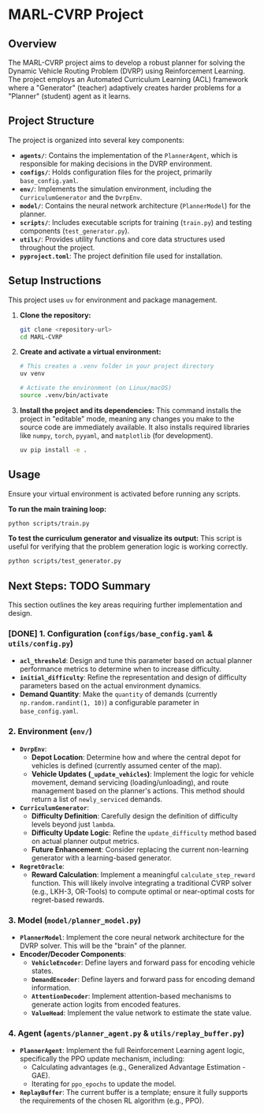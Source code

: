 # MARL-CVRP Project

## Overview
The MARL-CVRP project aims to develop a robust planner for solving the Dynamic Vehicle Routing Problem (DVRP) using Reinforcement Learning. The project employs an Automated Curriculum Learning (ACL) framework where a "Generator" (teacher) adaptively creates harder problems for a "Planner" (student) agent as it learns.

## Project Structure
The project is organized into several key components:

- **`agents/`**: Contains the implementation of the `PlannerAgent`, which is responsible for making decisions in the DVRP environment.
- **`configs/`**: Holds configuration files for the project, primarily `base_config.yaml`.
- **`env/`**: Implements the simulation environment, including the `CurriculumGenerator` and the `DvrpEnv`.
- **`model/`**: Contains the neural network architecture (`PlannerModel`) for the planner.
- **`scripts/`**: Includes executable scripts for training (`train.py`) and testing components (`test_generator.py`).
- **`utils/`**: Provides utility functions and core data structures used throughout the project.
- **`pyproject.toml`**: The project definition file used for installation.

## Setup Instructions

This project uses `uv` for environment and package management.

1.  **Clone the repository:**
    ```bash
    git clone <repository-url>
    cd MARL-CVRP
    ```

2.  **Create and activate a virtual environment:**
    ```bash
    # This creates a .venv folder in your project directory
    uv venv
    
    # Activate the environment (on Linux/macOS)
    source .venv/bin/activate
    ```

3.  **Install the project and its dependencies:**
    This command installs the project in "editable" mode, meaning any changes you make to the source code are immediately available. It also installs required libraries like `numpy`, `torch`, `pyyaml`, and `matplotlib` (for development).
    ```bash
    uv pip install -e .
    ```

## Usage

Ensure your virtual environment is activated before running any scripts.

**To run the main training loop:**
```bash
python scripts/train.py
```

**To test the curriculum generator and visualize its output:**
This script is useful for verifying that the problem generation logic is working correctly.
```bash
python scripts/test_generator.py
```

## Next Steps: TODO Summary

This section outlines the key areas requiring further implementation and design.

### [DONE]  1. Configuration (`configs/base_config.yaml` & `utils/config.py`)
*   **`acl_threshold`**: Design and tune this parameter based on actual planner performance metrics to determine when to increase difficulty.
*   **`initial_difficulty`**: Refine the representation and design of difficulty parameters based on the actual environment dynamics.
*   **Demand Quantity**: Make the `quantity` of demands (currently `np.random.randint(1, 10)`) a configurable parameter in `base_config.yaml`.

### 2. Environment (`env/`)
*   **`DvrpEnv`**:
    *   **Depot Location**: Determine how and where the central depot for vehicles is defined (currently assumed center of the map).
    *   **Vehicle Updates (`_update_vehicles`)**: Implement the logic for vehicle movement, demand servicing (loading/unloading), and route management based on the planner's actions. This method should return a list of `newly_serviced` demands.
*   **`CurriculumGenerator`**:
    *   **Difficulty Definition**: Carefully design the definition of difficulty levels beyond just `lambda`.
    *   **Difficulty Update Logic**: Refine the `update_difficulty` method based on actual planner output metrics.
    *   **Future Enhancement**: Consider replacing the current non-learning generator with a learning-based generator.
*   **`RegretOracle`**:
    *   **Reward Calculation**: Implement a meaningful `calculate_step_reward` function. This will likely involve integrating a traditional CVRP solver (e.g., LKH-3, OR-Tools) to compute optimal or near-optimal costs for regret-based rewards.

### 3. Model (`model/planner_model.py`)
*   **`PlannerModel`**: Implement the core neural network architecture for the DVRP solver. This will be the "brain" of the planner.
*   **Encoder/Decoder Components**:
    *   **`VehicleEncoder`**: Define layers and forward pass for encoding vehicle states.
    *   **`DemandEncoder`**: Define layers and forward pass for encoding demand information.
    *   **`AttentionDecoder`**: Implement attention-based mechanisms to generate action logits from encoded features.
    *   **`ValueHead`**: Implement the value network to estimate the state value.

### 4. Agent (`agents/planner_agent.py` & `utils/replay_buffer.py`)
*   **`PlannerAgent`**: Implement the full Reinforcement Learning agent logic, specifically the PPO update mechanism, including:
    *   Calculating advantages (e.g., Generalized Advantage Estimation - GAE).
    *   Iterating for `ppo_epochs` to update the model.
*   **`ReplayBuffer`**: The current buffer is a template; ensure it fully supports the requirements of the chosen RL algorithm (e.g., PPO).

